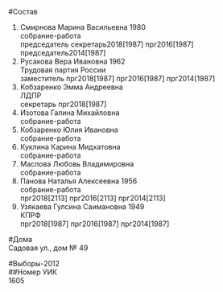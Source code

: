 #Состав  
1. Смирнова Марина Васильевна 1980  
    собрание-работа  
    председатель секретарь2018[1987] прг2016[1987] председатель2014[1987]  
2. Русакова Вера Ивановна 1962  
    Трудовая партия России  
    заместитель прг2018[1987] прг2016[1987] прг2014[1987]  
3. Кобзаренко Эмма Андреевна  
    ЛДПР  
    секретарь прг2018[1987]  
4. Изотова Галина Михайловна  
    собрание-работа  
5. Кобзаренко Юлия Ивановна  
    собрание-работа  
6. Куклина Карина Мидхатовна  
    собрание-работа  
7. Маслова Любовь Владимировна  
    собрание-работа  
8. Панова Наталья Алексеевна 1956  
    собрание-работа  
    прг2018[2113] прг2016[2113] прг2014[2113]  
9. Узякаева Гулсина Саимановна 1949  
    КПРФ  
    прг2018[1987] прг2016[1987] прг2014[1987]  
  
#Дома  
Садовая ул., дом № 49  
  
#Выборы-2012  
##Номер УИК  
1605  

